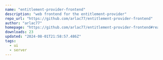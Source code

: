 ```yaml
---
name: "entitlement-provider-frontend"
description: "web frontend for the entitlement-provider"
repo_url: "https://github.com/arlac77/entitlement-provider-frontend"
author: "arlac77"
homepage: "https://github.com/arlac77/entitlement-provider-frontend#readme"
downloads: 23
updated: "2024-08-01T21:58:57.486Z"
tags: 
  - ui
  - server
---
```

